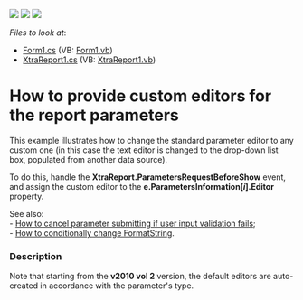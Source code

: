 <!-- default badges list -->
![](https://img.shields.io/endpoint?url=https://codecentral.devexpress.com/api/v1/VersionRange/128602882/10.2.3%2B)
[![](https://img.shields.io/badge/Open_in_DevExpress_Support_Center-FF7200?style=flat-square&logo=DevExpress&logoColor=white)](https://supportcenter.devexpress.com/ticket/details/E390)
[![](https://img.shields.io/badge/📖_How_to_use_DevExpress_Examples-e9f6fc?style=flat-square)](https://docs.devexpress.com/GeneralInformation/403183)
<!-- default badges end -->
<!-- default file list -->
*Files to look at*:

* [Form1.cs](./CS/Form1.cs) (VB: [Form1.vb](./VB/Form1.vb))
* [XtraReport1.cs](./CS/XtraReport1.cs) (VB: [XtraReport1.vb](./VB/XtraReport1.vb))
<!-- default file list end -->
# How to provide custom editors for the report parameters


<p>This example illustrates how to change the standard parameter editor to any custom one (in this case the text editor is changed to the drop-down list box, populated from another data source).</p><p>To do this, handle the <strong>XtraReport.ParametersRequestBeforeShow</strong> event, and assign the custom editor to the <strong>e.ParametersInformation[<i>i</i>].Editor</strong> property.</p><p>See also:<br />
- <a href="https://www.devexpress.com/Support/Center/p/E2045">How to cancel parameter submitting if user input validation fails</a>;<br />
- <a href="https://www.devexpress.com/Support/Center/p/E1182">How to conditionally change FormatString</a>.</p>


<h3>Description</h3>

<p>Note that starting from the <strong>v2010 vol 2</strong> version, the default editors are auto-created in accordance with the parameter&#39;s type.</p>

<br/>


